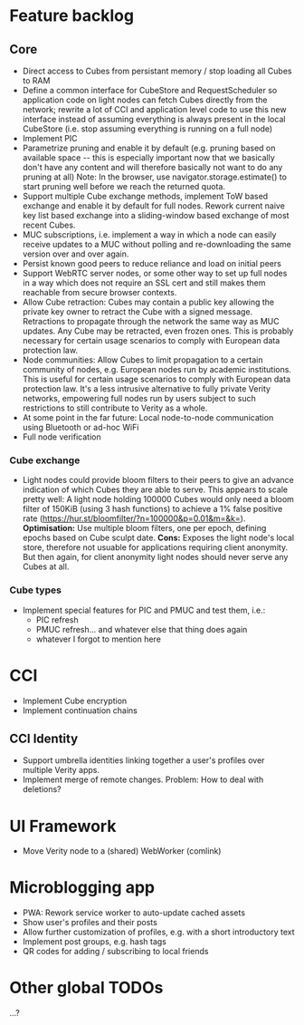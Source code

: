 # Feature backlog
## Core
- Direct access to Cubes from persistant memory / stop loading all Cubes to RAM
- Define a common interface for CubeStore and RequestScheduler so application
  code on light nodes can fetch Cubes directly from the network; rewrite a lot
  of CCI and application level code to use this new interface instead of assuming
  everything is always present in the local CubeStore (i.e. stop assuming
  everything is running on a full node)
- Implement PIC
- Parametrize pruning and enable it by default
  (e.g. pruning based on available space -- this is especially important
  now that we basically don't have any content and will therefore basically
  not want to do any pruning at all)
  Note: In the browser, use navigator.storage.estimate() to start pruning
  well before we reach the returned quota.
- Support multiple Cube exchange methods, implement ToW based exchange and
  enable it by default for full nodes.
  Rework current naive key list based exchange into a sliding-window based
  exchange of most recent Cubes.
- MUC subscriptions, i.e. implement a way in which a node can easily receive
  updates to a MUC without polling and re-downloading the same version over and
  over again.
- Persist known good peers to reduce reliance and load on initial peers
- Support WebRTC server nodes, or some other way to set up full nodes in a way
  which does not require an SSL cert and still makes them reachable from secure
  browser contexts.
- Allow Cube retraction: Cubes may contain a public key allowing the private
  key owner to retract the Cube with a signed message. Retractions to propagate
  through the network the same way as MUC updates. Any Cube may be retracted,
  even frozen ones. This is probably necessary for certain usage scenarios
  to comply with European data protection law.
- Node communities: Allow Cubes to limit propagation to a certain community of
  nodes, e.g. European nodes run by academic institutions. This is useful
  for certain usage scenarios to comply with European data protection law.
  It's a less intrusive alternative to fully private Verity networks, empowering
  full nodes run by users subject to such restrictions to still contribute to
  Verity as a whole.
- At some point in the far future: Local node-to-node communication using
  Bluetooth or ad-hoc WiFi
- Full node verification

### Cube exchange
- Light nodes could provide bloom filters to their peers to give an advance
  indication of which Cubes they are able to serve.
  This appears to scale pretty well: A light node holding 100000 Cubes would
  only need a bloom filter of 150KiB (using 3 hash functions) to achieve a
  1% false positive rate (https://hur.st/bloomfilter/?n=100000&p=0.01&m=&k=).
  **Optimisation:** Use multiple bloom filters, one per epoch, defining epochs
  based on Cube sculpt date.
  **Cons:** Exposes the light node's local store, therefore not usuable for
  applications requiring client anonymity. But then again, for client anonymity
  light nodes should never serve any Cubes at all.

### Cube types
- Implement special features for PIC and PMUC and test them, i.e.:
  - PIC refresh
  - PMUC refresh... and whatever else that thing does again
  - whatever I forgot to mention here

# CCI
- Implement Cube encryption
- Implement continuation chains

## CCI Identity
- Support umbrella identities linking together a user's profiles over multiple
  Verity apps.
- Implement merge of remote changes. Problem: How to deal with deletions?

# UI Framework
- Move Verity node to a (shared) WebWorker (comlink)

# Microblogging app
- PWA: Rework service worker to auto-update cached assets
- Show user's profiles and their posts
- Allow further customization of profiles, e.g. with a short introductory text
- Implement post groups, e.g. hash tags
- QR codes for adding / subscribing to local friends

# Other global TODOs
...?
